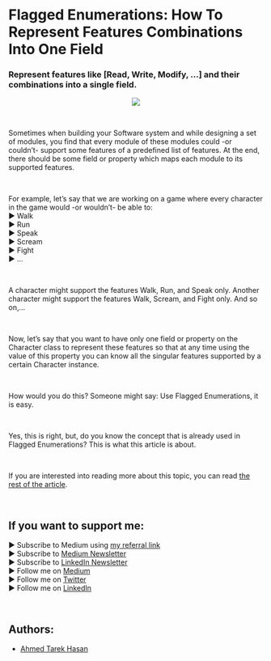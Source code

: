 <link rel="canonical" href="https://levelup.gitconnected.com/flagged-enumerations-how-to-represent-features-combinations-into-one-field-f32e46a0885?sk=38b7a167ac8bbcf3bbd876155c68039c" />

# Flagged Enumerations: How To Represent Features Combinations Into One Field
### Represent features like [Read, Write, Modify, …] and their combinations into a single field.

<p align="center">
  <img src="https://miro.medium.com/max/1400/1*RLZE9dwBXcnZGTZ_-ZexlQ.jpeg">
</p>

<br/>

<p>
Sometimes when building your Software system and while designing a set of modules, you find that every module of these modules could -or couldn’t- support some features of a predefined list of features. At the end, there should be some field or property which maps each module to its supported features.
</p>

<br/>

<p>
For example, let’s say that we are working on a game where every character in the game would -or wouldn’t- be able to:<br/>
▶ Walk<br/>
▶ Run<br/>
▶ Speak<br/>
▶ Scream<br/>
▶ Fight<br/>
▶ …
</p>

<br/>

<p>
A character might support the features Walk, Run, and Speak only. Another character might support the features Walk, Scream, and Fight only. And so on,…
</p>

<br/>

<p>
Now, let’s say that you want to have only one field or property on the Character class to represent these features so that at any time using the value of this property you can know all the singular features supported by a certain Character instance.
</p>

<br/>

<p>
How would you do this? Someone might say: Use Flagged Enumerations, it is easy.
</p>

<br/>

<p>
Yes, this is right, but, do you know the concept that is already used in Flagged Enumerations? This is what this article is about.
</p>

<br/>

If you are interested into reading more about this topic, you can read [the rest of the article][Article]. 

<br/>

## If you want to support me:
▶ Subscribe to Medium using [my referral link][Membership]<br/>
▶ Subscribe to [Medium Newsletter][Subscribe]<br/>
▶ Subscribe to [LinkedIn Newsletter][Newsletter]<br/>
▶ Follow me on [Medium][Blog]<br/>
▶ Follow me on [Twitter][Twitter]<br/>
▶ Follow me on [LinkedIn][LinkedIn]

<br/>

## Authors:
* [Ahmed Tarek Hasan]


[Ahmed Tarek Hasan]: https://medium.com/@eng_ahmed.tarek
[Blog]: https://medium.com/@eng_ahmed.tarek
[Membership]: https://medium.com/@eng_ahmed.tarek/membership
[Subscribe]: https://medium.com/subscribe/@eng_ahmed.tarek
[Twitter]: https://twitter.com/AhmedTarekHasa1
[LinkedIn]: https://www.linkedin.com/in/atarekhasan/
[Friend Links]: https://www.linkedin.com/feed/update/urn:li:activity:6866082670108143616/
[Newsletter]: https://www.linkedin.com/newsletters/development-simply-put-6866647119655247872/
[Article]: https://levelup.gitconnected.com/flagged-enumerations-how-to-represent-features-combinations-into-one-field-f32e46a0885?sk=38b7a167ac8bbcf3bbd876155c68039c
